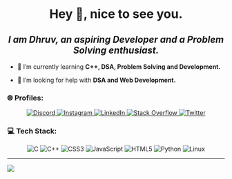 <h1 align="center">Hey 👋, nice to see you.</h1>
<h2 align = "center"><b><i>I am Dhruv, an aspiring Developer and a Problem Solving enthusiast.</b></i></h2>

- 🌱 I’m currently learning **C++, DSA, Problem Solving and Development.**

- 🤝 I’m looking for help with **DSA and Web Development.**

### 🌐 Profiles:
<p align="center">
    <a href="https://discord.gg/#0127">
        <img src="https://img.shields.io/badge/Discord-%237289DA.svg?logo=discord&logoColor=white" alt="Discord">
    </a>
    <a href="https://instagram.com/_dhruv.17">
        <img src="https://img.shields.io/badge/Instagram-%23E4405F.svg?logo=Instagram&logoColor=white" alt="Instagram">
    </a>
    <a href="https://linkedin.com/in/dhruv1708">
        <img src="https://img.shields.io/badge/LinkedIn-%230077B5.svg?logo=linkedin&logoColor=white" alt="LinkedIn">
    </a>
    <a href="https://stackoverflow.com/users/18243612">
        <img src="https://img.shields.io/badge/-Stackoverflow-FE7A16?logo=stack-overflow&logoColor=white" alt="Stack Overflow">
    </a>
    <a href="https://twitter.com/DhruvYadav__">
        <img src="https://img.shields.io/badge/Twitter-%231DA1F2.svg?logo=Twitter&logoColor=white" alt="Twitter">
    </a>
</p>

### 💻 Tech Stack:
<p align="center">
    <img src="https://img.shields.io/badge/c-%2300599C.svg?style=for-the-badge&logo=c&logoColor=white" alt="C">
    <img src="https://img.shields.io/badge/c++-%2300599C.svg?style=for-the-badge&logo=c%2B%2B&logoColor=white" alt="C++">
    <img src="https://img.shields.io/badge/css3-%231572B6.svg?style=for-the-badge&logo=css3&logoColor=white" alt="CSS3">
    <img src="https://img.shields.io/badge/javascript-%23323330.svg?style=for-the-badge&logo=javascript&logoColor=%23F7DF1E" alt="JavaScript">
    <img src="https://img.shields.io/badge/html5-%23E34F26.svg?style=for-the-badge&logo=html5&logoColor=white" alt="HTML5">
    <img src="https://img.shields.io/badge/python-3670A0?style=for-the-badge&logo=python&logoColor=ffdd54" alt="Python">
    <img src="https://img.shields.io/badge/Linux-FCC624?style=for-the-badge&logo=linux&logoColor=black" alt="Linux">
</p>

---
[![](https://visitcount.itsvg.in/api?id=dhruv-yadav-nitj&icon=0&color=0)](https://visitcount.itsvg.in)

<!-- Proudly created with GPRM ( https://gprm.itsvg.in ) -->

